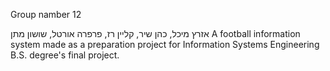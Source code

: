 Group namber 12

אזרץ מיכל, כהן שיר, קליין רז, פרפרה אורטל, שושון מתן
A football information system made as a preparation project for Information Systems Engineering B.S. degree's final project.
